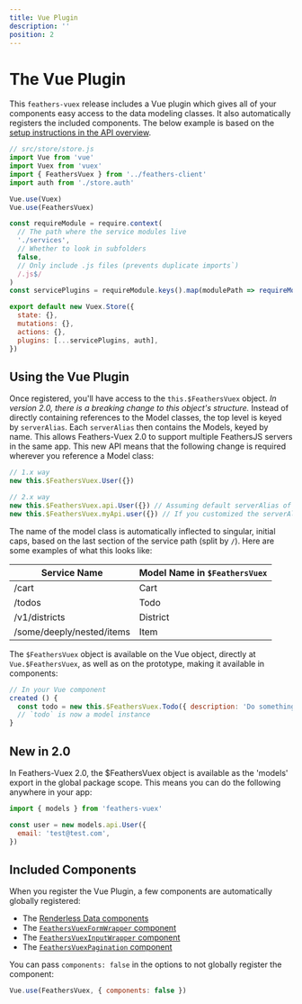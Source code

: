 ```yaml
---
title: Vue Plugin
description: ''
position: 2
---
```


# The Vue Plugin

This `feathers-vuex` release includes a Vue plugin which gives all of your components easy access to the data modeling classes. It also automatically registers the included components. The below example is based on the [setup instructions in the API overview](/api-overview.html#setup).

```js
// src/store/store.js
import Vue from 'vue'
import Vuex from 'vuex'
import { FeathersVuex } from '../feathers-client'
import auth from './store.auth'

Vue.use(Vuex)
Vue.use(FeathersVuex)

const requireModule = require.context(
  // The path where the service modules live
  './services',
  // Whether to look in subfolders
  false,
  // Only include .js files (prevents duplicate imports`)
  /.js$/
)
const servicePlugins = requireModule.keys().map(modulePath => requireModule(modulePath).default)

export default new Vuex.Store({
  state: {},
  mutations: {},
  actions: {},
  plugins: [...servicePlugins, auth],
})
```

## Using the Vue Plugin

Once registered, you'll have access to the `this.$FeathersVuex` object. _In version 2.0, there is a breaking change to this object's structure._ Instead of directly containing references to the Model classes, the top level is keyed by `serverAlias`. Each `serverAlias` then contains the Models, keyed by name. This allows Feathers-Vuex 2.0 to support multiple FeathersJS servers in the same app. This new API means that the following change is required wherever you reference a Model class:

```js
// 1.x way
new this.$FeathersVuex.User({})

// 2.x way
new this.$FeathersVuex.api.User({}) // Assuming default serverAlias of `api`.
new this.$FeathersVuex.myApi.user({}) // If you customized the serverAlias to be `myApi`.
```

The name of the model class is automatically inflected to singular, initial caps, based on the last section of the service path (split by `/`). Here are some examples of what this looks like:

| Service Name              | Model Name in `$FeathersVuex` |
| ------------------------- | ----------------------------- |
| /cart                     | Cart                          |
| /todos                    | Todo                          |
| /v1/districts             | District                      |
| /some/deeply/nested/items | Item                          |

The `$FeathersVuex` object is available on the Vue object, directly at `Vue.$FeathersVuex`, as well as on the prototype, making it available in components:

```js
// In your Vue component
created () {
  const todo = new this.$FeathersVuex.Todo({ description: 'Do something!' })
  // `todo` is now a model instance
}
```

## New in 2.0

In Feathers-Vuex 2.0, the \$FeathersVuex object is available as the 'models' export in the global package scope. This means you can do the following anywhere in your app:

```js
import { models } from 'feathers-vuex'

const user = new models.api.User({
  email: 'test@test.com',
})
```

## Included Components

When you register the Vue Plugin, a few components are automatically globally registered:

- The [Renderless Data components](/data-components.html)
- The [`FeathersVuexFormWrapper` component](/feathers-vuex-forms.html#feathersvuexformwrapper)
- The [`FeathersVuexInputWrapper` component](/feathers-vuex-forms.html#feathersvuexinputwrapper)
- The [`FeathersVuexPagination` component](/composition-api.html#feathersvuexpagination)

You can pass `components: false` in the options to not globally register the component:

```js
Vue.use(FeathersVuex, { components: false })
```
